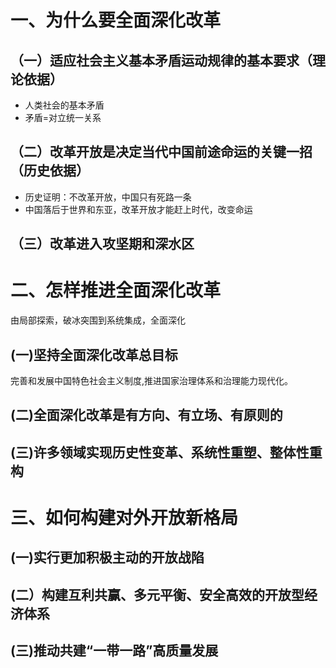 # 一、为什么要全面深化改革
## （一）适应社会主义基本矛盾运动规律的基本要求（理论依据）
* 人类社会的基本矛盾
* 矛盾=对立统一关系
## （二）改革开放是决定当代中国前途命运的关键一招（历史依据）
* 历史证明：不改革开放，中国只有死路一条
* 中国落后于世界和东亚，改革开放才能赶上时代，改变命运
## （三）改革进入攻坚期和深水区
# 二、怎样推进全面深化改革
由局部探索，破冰突围到系统集成，全面深化
## (一)坚持全面深化改革总目标
完善和发展中国特色社会主义制度,推进国家治理体系和治理能力现代化。
## (二)全面深化改革是有方向、有立场、有原则的
## (三)许多领域实现历史性变革、系统性重塑、整体性重构
# 三、如何构建对外开放新格局
## (一)实行更加积极主动的开放战陷
## (二）构建互利共赢、多元平衡、安全高效的开放型经济体系
## (三)推动共建“一带一路”高质量发展
